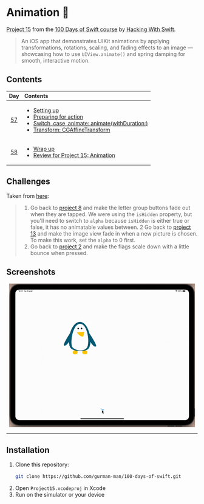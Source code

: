 # Animation 🎲

[Project 15](https://www.hackingwithswift.com/read/15/overview) from the [100 Days of Swift course](https://www.hackingwithswift.com/100) by [Hacking With Swift](https://www.hackingwithswift.com/).

>An iOS app that demonstrates UIKit animations by applying transformations, rotations, scaling, and fading effects to an image — showcasing how to use `UIView.animate()` and spring damping for smooth, interactive motion.

## Contents

|                      Day                      | Contents                                                                                                                                                                                                                                                                                                                                                |
|:---------------------------------------------:|:--------------------------------------------------------------------------------------------------------------------------------------------------------------------------------------------------------------------------------------------------------------------------------------------------------------------------------------------------------|
| [57](https://www.hackingwithswift.com/100/57) | <ul><li>[Setting up](https://www.hackingwithswift.com/read/15/1/setting-up)</li><li>[Preparing for action](https://www.hackingwithswift.com/read/15/2)</li><li>[Switch, case, animate: animate(withDuration:)](https://www.hackingwithswift.com/read/15/3)</li><li>[Transform: CGAffineTransform](https://www.hackingwithswift.com/read/15/4)</li></ul> |
| [58](https://www.hackingwithswift.com/100/58) | <ul><li>[Wrap up](https://www.hackingwithswift.com/read/15/5)</li><li>[Review for Project 15: Animation](https://www.hackingwithswift.com/review/hws/project-15-animation)</li></ul>                                                                                                                                                                    | 


## Challenges

Taken from [here](https://www.hackingwithswift.com/read/15/5):

>1. Go back to [project 8](https://github.com/gurman-man/100-days-of-swift/tree/main/Projects/08-LetterQuest) and make the letter group buttons fade out when they are tapped. We were using the `isHidden` property, but you'll need to switch to `alpha` because `isHidden` is either true or false, it has no animatable values between.
>2  Go back to [project 13](https://github.com/gurman-man/100-days-of-swift/tree/main/Projects/13-InstaFilter) and make the image view fade in when a new picture is chosen. To make this work, set the `alpha` to 0 first.
>3. Go back to [project 2](https://github.com/gurman-man/100-days-of-swift/tree/main/Projects/02-GuessTheFlag) and make the flags scale down with a little bounce when pressed.

## Screenshots

<div align="center">
  <img src="./Screenshots/1.gif" alt="Main screen" width="490">
</div>

---

## Installation

1. Clone this repository:  
   ```bash
   git clone https://github.com/gurman-man/100-days-of-swift.git
   ```
2. Open `Project15.xcodeproj` in Xcode
3. Run on the simulator or your device
